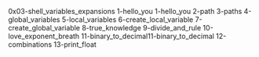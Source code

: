  0x03-shell_variables_expansions
1-hello_you
1-hello_you
2-path
3-paths
4-global_variables
5-local_variables
6-create_local_variable
7-create_global_variable
8-true_knowledge
9-divide_and_rule
10-love_exponent_breath
11-binary_to_decimal11-binary_to_decimal
12-combinations
13-print_float
